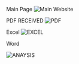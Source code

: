 Main Page
![Main Website](https://github.com/user-attachments/assets/4928d432-032a-489a-b92c-dde34366062d)

PDF RECEIVED 
![PDF](https://github.com/user-attachments/assets/23380a8b-2b38-4277-a02f-7a56aa56643f)

Excel
![EXCEL](https://github.com/user-attachments/assets/59faa04d-36f6-4735-beec-0b7fc569cf87)

Word

![ANAYSIS](https://github.com/user-attachments/assets/767a058f-2abb-4ca4-8b6d-9065b777ee1e)
